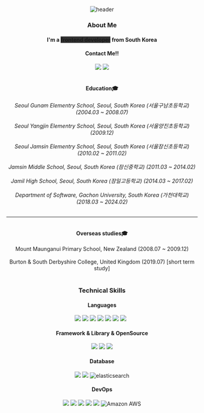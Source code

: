 <div align="center">
  
  ![header](https://capsule-render.vercel.app/api?type=waving&color=auto&height=175&text=⚾Harry%20Chai⚽&animation=fadeIn&fontAlignY=35&fontSize=45)
</div>


<div align="center">

  <h3 align="center">
    About Me
  </h3>

  <h4 align="center">
    I'm a <strong style="background-color: rgb(50, 50, 50);">frontend developer</strong> from South Korea
  </h4>

  <h4 align="center">
    Contact Me!!
</h4>

  <a href="mailto:hogi1216@naver.com" target="_blank"><img src="https://img.shields.io/badge/hogi1216@naver.com-567ace?style=flat-square&logo=Mail.Ru&logoColor=white"/></a>
  <a href="https://www.instagram.com/hogi._.shim/" target="_blank"><img src="https://img.shields.io/badge/hogi._.shim_-F1D2E7?style=flat-square&logo=Instagram&logoColor=black"/></a>
  <br/><br/>




  <h4 align="center">
    Education🎓
</h4>

<h6 align="center">
Seoul Gunam Elementry School, Seoul, South Korea (서울구남초등학교) (2004.03 ~ 2008.07)<br><br>
Seoul Yangjin Elementry School, Seoul, South Korea (서울양진초등학교) (2009.12)<br><br>
Seoul Jamsin Elementry School, Seoul, South Korea (서울잠신초등학교) (2010.02 ~ 2011.02)<br><br>
Jamsin Middle School, Seoul, South Korea (잠신중학교) (2011.03 ~ 2014.02)<br><br>
Jamil High School, Seoul, South Korea (잠일고등학교)  (2014.03 ~ 2017.02)<br><br>
Department of Software, Gachon University, South Korea (가천대학교)  (2018.03 ~ 2024.02) <br><br><hr>
    <h4 align="center">
    Overseas studies🎓
</h4>
Mount Maunganui Primary School, New Zealand (2008.07 ~ 2009.12)<br><br>
Burton & South Derbyshire College, United Kingdom  (2019.07) [short term study]

</h6>


  


<div align="center">
  <br/>
  <h3 align="center">
    Technical Skills
  </h3>
  
  <h4 align="center">
    Languages
  </h4>

  <img src="https://img.shields.io/badge/HTML-E34F26?style=flat-square&logo=HTML5&logoColor=white"/>
  <img src="https://img.shields.io/badge/CSS-1572B6?style=flat-square&logo=CSS3&logoColor=white"/>
  <img src="https://img.shields.io/badge/JavaScript-F7DF1E?style=flat-square&logo=JavaScript&logoColor=black"/>
    <img src="https://img.shields.io/badge/TypeScript-3178C6?style=flat-square&logo=TypeScript&logoColor=white"/>
  <img src="https://img.shields.io/badge/Java-4E8DB7?style=flat-square&logo=Java&logoColor=black"/>
  <img src="https://img.shields.io/badge/C-A8B9CC?style=flat-square&logo=C&logoColor=black"/>
  <img src="https://img.shields.io/badge/Python-3776AB?style=flat-square&logo=Python&logoColor=white"/></a> &nbsp
  
  
  <h4 align="center">
    Framework & Library & OpenSource
  </h4>
  <img src="https://img.shields.io/badge/React-61DAFB?style=flat-square&logo=React&logoColor=black"/>
  <img src="https://img.shields.io/badge/Android-3DDC84?style=flat-square&logo=Android&logoColor=white"/>
  <img src="https://img.shields.io/badge/Spring Boot-6DB33F?style=flat-square&logo=Spring Boot&logoColor=white">

  
  <h4 align="center">
    Database
  </h4>
  <img src="https://img.shields.io/badge/MySQL-4479A1?style=flat-square&logo=MySQL&logoColor=white"/>
  <img src="https://img.shields.io/badge/MongoDB-47A248?style=flat-square&logo=MongoDB&logoColor=white"/>
  <img alt="elasticsearch" src="https://img.shields.io/badge/elastic search-BBB0DC?style=flat-square&logo=elasticsearch&logoColor=white">  
  
  <h4 align="center">
    DevOps
  </h4>
  <img src="https://img.shields.io/badge/Git-F05032?style=flat-square&logo=Git&logoColor=white"/>
  <img src="https://img.shields.io/badge/GitHub-181717?style=flat-square&logo=GitHub&logoColor=white"/>
  <img src="https://img.shields.io/badge/Docker-2496ED?style=flat-square&logo=Docker&logoColor=white"/>
  <img src="https://img.shields.io/badge/Kakao%20Cloud-F9E000?style=flat-square&logo=Kakao&logoColor=black"/>
  <img src="https://img.shields.io/badge/Kubernetes-326CE5?style=flat-square&logo=Kubernetes&logoColor=white"/>
  <img alt="Amazon AWS" src="https://img.shields.io/badge/AWS-F3AA51?style=flat-square&logo=Amazon AWS&logoColor=white">

  
  
</div>

<br/>


<br/>
<br/>

